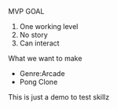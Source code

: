 MVP GOAL
1. One working level
2. No story
3. Can interact

What we want to make
 - Genre:Arcade
 - Pong Clone

 This is just a demo to test skillz
